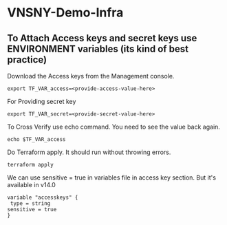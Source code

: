 # VNSNY-Demo-Infra

## To Attach Access keys and secret keys use ENVIRONMENT variables (its kind of best practice)

Download the Access keys from the Management console. 

`export TF_VAR_access=<provide-access-value-here>`

For Providing secret key 

`export TF_VAR_secret=<provide-secret-value-here>`

To Cross Verify use echo command. You need to see the value back again. 

`echo $TF_VAR_access` 

Do Terraform apply. It should run without throwing errors.  

`terraform apply`

We can use sensitive = true in variables file in access key section. 
But it's available in v14.0 


    variable "accesskeys" {
     type = string
    sensitive = true
    }

